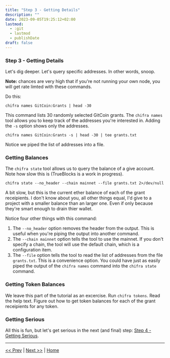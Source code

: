 ```yaml
---
title: "Step 3 - Getting Details"
description: ""
date: 2023-09-05T19:25:12+02:00
lastmod:
  - :git
  - lastmod
  - publishDate
draft: false
---
```


### Step 3 - Getting Details

Let's dig deeper. Let's query specific addresses. In other words, snoop.

**Note:** chances are very high that if you're not running your own node, you will get rate limted with these commands.

Do this:

```[bash]
chifra names GitCoin:Grants | head -30
```

This command lists 30 randomly selected GitCoin grants. The `chifra names` tool allows you to keep track of the addresses you're interested in. Adding the `-s` option shows only the addresses.

```[bash]
chifra names GitCoin:Grants -s | head -30 | tee grants.txt
```

Notice we piped the list of addresses into a file. 

### Getting Balances

The `chifra state` tool allows us to query the balance of a give account. Note how slow this is (TrueBlocks is a work in progress).

```[bash]
chifra state --no_header --chain mainnet --file grants.txt 2>/dev/null
```

A bit slow, but this is the current ether balance of each of the grant receipients. I don't know about you, all other things equal, I'd give to a project with a smaller balance than an larger one. Even if only because they're smart enough to drain thier wallet.

Notice four other things with this command:

1. The `--no_header` option removes the header from the output. This is useful when you're piping the output into another command.
2. The `--chain mainnet` option tells the tool to use the mainnet. If you don't specify a chain, the tool will use the default chain, which is a configuration item.
3. The `--file` option tells the tool to read the list of addresses from the file `grants.txt`. This is a convenience option. You could have just as easily piped the output of the `chifra names` command into the `chifra state` command.

### Getting Token Balances

We leave this part of the tutorial as an excercise. Run `chifra tokens`. Read the help text. Figure out how to get token balances for each of the grant receipients for any token.

### Getting Serious

All this is fun, but let's get serious in the next (and final) step: [Step 4 - Getting Serious](/tutorials/step4).

---
[<< Prev](/tutorials/step2) | [Next >>](/tutorials/step4) | [Home](/tutorials/)
